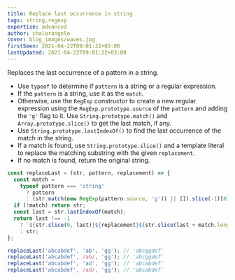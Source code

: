 ```yaml
---
title: Replace last occurrence in string
tags: string,regexp
expertise: advanced
author: chalarangelo
cover: blog_images/waves.jpg
firstSeen: 2021-04-22T09:01:22+03:00
lastUpdated: 2021-04-22T09:01:22+03:00
---
```


Replaces the last occurrence of a pattern in a string.

- Use `typeof` to determine if `pattern` is a string or a regular expression.
- If the `pattern` is a string, use it as the `match`.
- Otherwise, use the `RegExp` constructor to create a new regular expression using the `RegExp.prototype.source` of the `pattern` and adding the `'g'` flag to it. Use `String.prototype.match()` and `Array.prototype.slice()` to get the last match, if any.
- Use `String.prototype.lastIndexOf()` to find the last occurrence of the match in the string.
- If a match is found, use `String.prototype.slice()` and a template literal to replace the matching substring with the given `replacement`.
- If no match is found, return the original string.

```js
const replaceLast = (str, pattern, replacement) => {
  const match =
    typeof pattern === 'string'
      ? pattern
      : (str.match(new RegExp(pattern.source, 'g')) || []).slice(-1)[0];
  if (!match) return str;
  const last = str.lastIndexOf(match);
  return last !== -1
    ? `${str.slice(0, last)}${replacement}${str.slice(last + match.length)}`
    : str;
};
```

```js
replaceLast('abcabdef', 'ab', 'gg'); // 'abcggdef'
replaceLast('abcabdef', /ab/, 'gg'); // 'abcggdef'
replaceLast('abcabdef', 'ad', 'gg'); // 'abcabdef'
replaceLast('abcabdef', /ad/, 'gg'); // 'abcabdef'
```
